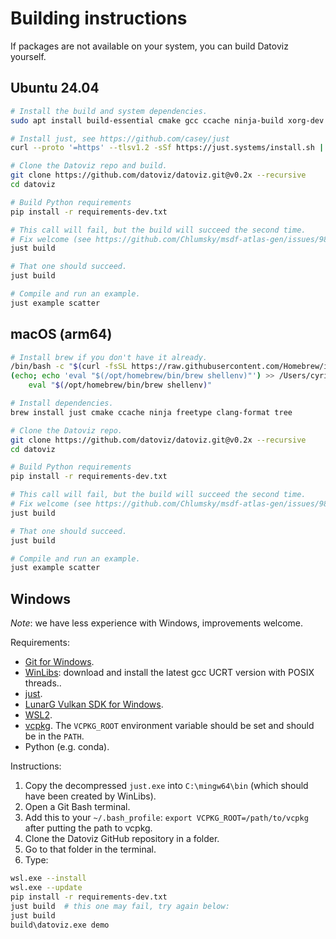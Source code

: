 # Building instructions

If packages are not available on your system, you can build Datoviz yourself.

## Ubuntu 24.04

```bash
# Install the build and system dependencies.
sudo apt install build-essential cmake gcc ccache ninja-build xorg-dev clang-format patchelf tree libtinyxml2-dev libfreetype-dev

# Install just, see https://github.com/casey/just
curl --proto '=https' --tlsv1.2 -sSf https://just.systems/install.sh | bash

# Clone the Datoviz repo and build.
git clone https://github.com/datoviz/datoviz.git@v0.2x --recursive
cd datoviz

# Build Python requirements
pip install -r requirements-dev.txt

# This call will fail, but the build will succeed the second time.
# Fix welcome (see https://github.com/Chlumsky/msdf-atlas-gen/issues/98)
just build

# That one should succeed.
just build

# Compile and run an example.
just example scatter
```


## macOS (arm64)

```bash
# Install brew if you don't have it already.
/bin/bash -c "$(curl -fsSL https://raw.githubusercontent.com/Homebrew/install/HEAD/install.sh)"
(echo; echo 'eval "$(/opt/homebrew/bin/brew shellenv)"') >> /Users/cyrille/.zprofile
    eval "$(/opt/homebrew/bin/brew shellenv)"

# Install dependencies.
brew install just cmake ccache ninja freetype clang-format tree

# Clone the Datoviz repo.
git clone https://github.com/datoviz/datoviz.git@v0.2x --recursive
cd datoviz

# Build Python requirements
pip install -r requirements-dev.txt

# This call will fail, but the build will succeed the second time.
# Fix welcome (see https://github.com/Chlumsky/msdf-atlas-gen/issues/98)
just build

# That one should succeed.
just build

# Compile and run an example.
just example scatter
```

## Windows

_Note_: we have less experience with Windows, improvements welcome.

Requirements:

* [Git for Windows](https://git-scm.com/download/win).
* [WinLibs](https://winlibs.com/): download and install the latest gcc UCRT version with POSIX threads..
* [just](https://github.com/casey/just/releases).
* [LunarG Vulkan SDK for Windows](https://vulkan.lunarg.com/sdk/home#windows).
* [WSL2](https://learn.microsoft.com/en-us/windows/wsl/install).
* [vcpkg](https://vcpkg.io/en/). The `VCPKG_ROOT` environment variable should be set and should be in the `PATH`.
* Python (e.g. conda).

Instructions:

1. Copy the decompressed `just.exe` into `C:\mingw64\bin` (which should have been created by WinLibs).
2. Open a Git Bash terminal.
3. Add this to your `~/.bash_profile`: `export VCPKG_ROOT=/path/to/vcpkg` after putting the path to vcpkg.
4. Clone the Datoviz GitHub repository in a folder.
5. Go to that folder in the terminal.
6. Type:

```bash
wsl.exe --install
wsl.exe --update
pip install -r requirements-dev.txt
just build  # this one may fail, try again below:
just build
build\datoviz.exe demo
```
